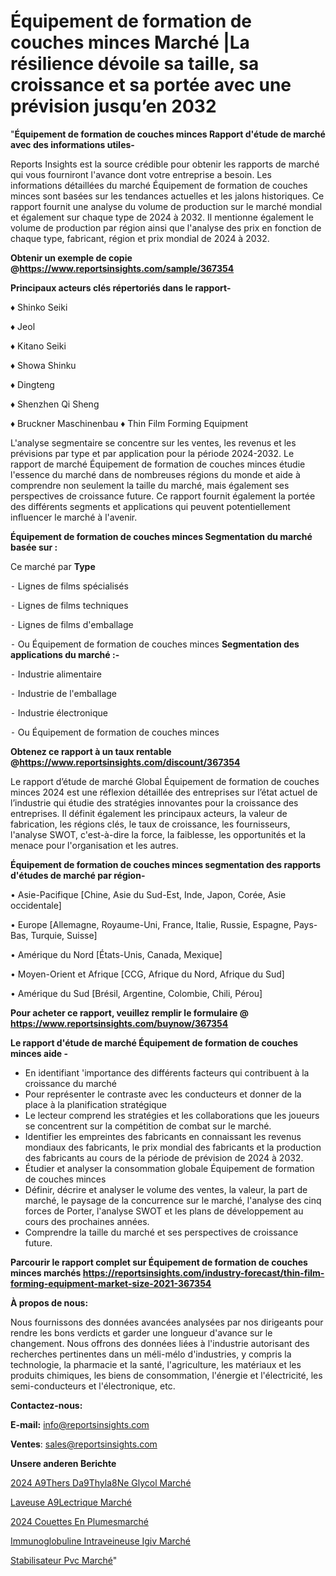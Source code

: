 # Équipement de formation de couches minces Marché |La résilience dévoile sa taille, sa croissance et sa portée avec une prévision jusqu’en 2032

"<strong>Équipement de formation de couches minces Rapport d'étude de marché avec des informations utiles-</strong>

Reports Insights est la source crédible pour obtenir les rapports de marché qui vous fourniront l'avance dont votre entreprise a besoin. Les informations détaillées du marché Équipement de formation de couches minces sont basées sur les tendances actuelles et les jalons historiques. Ce rapport fournit une analyse du volume de production sur le marché mondial et également sur chaque type de 2024 à 2032. Il mentionne également le volume de production par région ainsi que l'analyse des prix en fonction de chaque type, fabricant, région et prix mondial de 2024 à 2032.

<strong><b>Obtenir un exemple de copie @</b></strong><a href=https://www.reportsinsights.com/sample/367354><strong><b>https://www.reportsinsights.com/sample/367354</b></strong></a>

<b>Principaux acteurs clés répertoriés dans le rapport-</b>

<b> </b>♦ Shinko Seiki

♦ Jeol

♦ Kitano Seiki

♦ Showa Shinku

♦ Dingteng

♦ Shenzhen Qi Sheng

♦ Bruckner Maschinenbau
♦ Thin Film Forming Equipment

L'analyse segmentaire se concentre sur les ventes, les revenus et les prévisions par type et par application pour la période 2024-2032. Le rapport de marché Équipement de formation de couches minces étudie l'essence du marché dans de nombreuses régions du monde et aide à comprendre non seulement la taille du marché, mais également ses perspectives de croissance future. Ce rapport fournit également la portée des différents segments et applications qui peuvent potentiellement influencer le marché à l'avenir.

<strong>Équipement de formation de couches minces Segmentation du marché basée sur :</strong>

Ce marché par <strong>Type</strong>

⁃ Lignes de films spécialisés

⁃ Lignes de films techniques

⁃ Lignes de films d'emballage

⁃ Ou
Équipement de formation de couches minces
<strong>Segmentation des applications du marché :-</strong>

⁃ Industrie alimentaire

⁃ Industrie de l'emballage

⁃ Industrie électronique

⁃ Ou
Équipement de formation de couches minces

<strong><b>Obtenez ce rapport à un taux rentable @</b></strong><a href=https://www.reportsinsights.com/discount/367354><strong><b>https://www.reportsinsights.com/discount/367354</b></strong></a>

Le rapport d’étude de marché Global Équipement de formation de couches minces 2024 est une réflexion détaillée des entreprises sur l’état actuel de l’industrie qui étudie des stratégies innovantes pour la croissance des entreprises. Il définit également les principaux acteurs, la valeur de fabrication, les régions clés, le taux de croissance, les fournisseurs, l'analyse SWOT, c'est-à-dire la force, la faiblesse, les opportunités et la menace pour l'organisation et les autres.

<strong>Équipement de formation de couches minces segmentation des rapports d'études de marché par région-</strong>

• Asie-Pacifique [Chine, Asie du Sud-Est, Inde, Japon, Corée, Asie occidentale]

• Europe [Allemagne, Royaume-Uni, France, Italie, Russie, Espagne, Pays-Bas, Turquie, Suisse]

• Amérique du Nord [États-Unis, Canada, Mexique]

• Moyen-Orient et Afrique [CCG, Afrique du Nord, Afrique du Sud]

• Amérique du Sud [Brésil, Argentine, Colombie, Chili, Pérou]

<strong>Pour acheter ce rapport, veuillez remplir le formulaire @   <a href=https://www.reportsinsights.com/buynow/367354>https://www.reportsinsights.com/buynow/367354</a></strong>

<strong>Le rapport d'étude de marché Équipement de formation de couches minces aide -</strong>
<ul>
  <li>En identifiant 'importance des différents facteurs qui contribuent à la croissance du marché</li>
  <li>Pour représenter le contraste avec les conducteurs et donner de la place à la planification stratégique</li>
  <li>Le lecteur comprend les stratégies et les collaborations que les joueurs se concentrent sur la compétition de combat sur le marché.</li>
  <li>Identifier les empreintes des fabricants en connaissant les revenus mondiaux des fabricants, le prix mondial des fabricants et la production des fabricants au cours de la période de prévision de 2024 à 2032.</li>
  <li>Étudier et analyser la consommation globale Équipement de formation de couches minces</li>
  <li>Définir, décrire et analyser le volume des ventes, la valeur, la part de marché, le paysage de la concurrence sur le marché, l'analyse des cinq forces de Porter, l'analyse SWOT et les plans de développement au cours des prochaines années.</li>
  <li>Comprendre la taille du marché et ses perspectives de croissance future.</li>
</ul>

<strong>Parcourir le rapport complet sur Équipement de formation de couches minces marchés <a href=https://reportsinsights.com/industry-forecast/thin-film-forming-equipment-market-size-2021-367354>https://reportsinsights.com/industry-forecast/thin-film-forming-equipment-market-size-2021-367354</a></strong>

<strong>À propos de nous:</strong>

Nous fournissons des données avancées analysées par nos dirigeants pour rendre les bons verdicts et garder une longueur d'avance sur le changement. Nous offrons des données liées à l'industrie autorisant des recherches pertinentes dans un méli-mélo d'industries, y compris la technologie, la pharmacie et la santé, l'agriculture, les matériaux et les produits chimiques, les biens de consommation, l'énergie et l'électricité, les semi-conducteurs et l'électronique, etc.

<strong>Contactez-nous:</strong>

<strong>E-mail:</strong> <a href=mailto:info@reportsinsights.com>info@reportsinsights.com</a>

<strong>Ventes</strong>: <a href=mailto:sales@reportsinsights.com>sales@reportsinsights.com</a>

<strong>Unsere anderen Berichte</strong>

<a href=https://www.linkedin.com/pulse/2024-%C3%A9thers-d%C3%A9thyl%C3%A8ne-glycol-march%C3%A9-analyse-historique-hhuic/>2024 A9Thers Da9Thyla8Ne Glycol Marché</a>

<a href=https://www.linkedin.com/pulse/laveuse-%C3%A9lectrique-march%C3%A9-part-et-croissance-cl8rc/>Laveuse A9Lectrique Marché</a>

<a href=https://www.linkedin.com/pulse/2024-couettes-en-plumesmarché-segmentation-hro7c/>2024 Couettes En Plumesmarché</a>

<a href=https://www.linkedin.com/pulse/immunoglobuline-intraveineuse-igiv-march%C3%A9-2byuf/>Immunoglobuline Intraveineuse Igiv Marché</a>

<a href=https://www.linkedin.com/pulse/stabilisateur-pvc-march%C3%A9-taille-part-perspectives-crpsc/>Stabilisateur Pvc Marché</a>"
